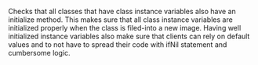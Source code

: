Checks that all classes that have class instance variables also have an initialize method. This makes sure that all class instance variables are initialized properly when the class is filed-into a new image. Having well initialized instance variables also make sure that clients can rely on default values and to not have to spread their code with ifNil statement and cumbersome logic.